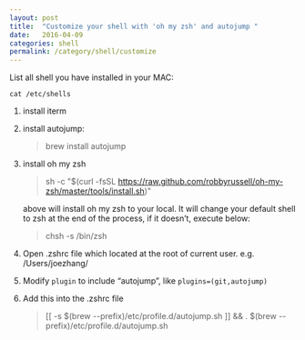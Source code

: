 ```yaml
---
layout: post
title:  "Customize your shell with 'oh my zsh' and autojump "
date:   2016-04-09
categories: shell
permalink: /category/shell/customize
---
```


List all shell you have installed in your MAC:

~~~shell
cat /etc/shells
~~~

1. install iterm
2. install autojump:

	
	> brew install autojump
	

3. install oh my zsh
	

	> sh -c "$(curl -fsSL https://raw.github.com/robbyrussell/oh-my-zsh/master/tools/install.sh)"

	above will install oh my zsh to your local. It will change your default shell to zsh at the end of the process, if it doesn’t, execute below:

	> chsh -s /bin/zsh

4. Open .zshrc file which located at the root of current user. e.g. /Users/joezhang/
5. Modify `plugin` to include “autojump”, like `plugins=(git,autojump)`
6. Add this into the .zshrc file 

	> [[ -s $(brew --prefix)/etc/profile.d/autojump.sh ]] && . $(brew --prefix)/etc/profile.d/autojump.sh
